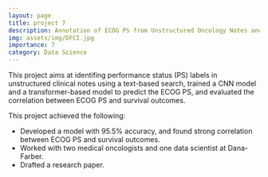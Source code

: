 ```yaml
---
layout: page
title: project 7
description: Annotation of ECOG PS from Unstructured Oncology Notes and Survivability Analysis
img: assets/img/DFCI.jpg
importance: 7
category: Data Science
---
```


This project aims at identifing performance status (PS) labels in unstructured clinical notes using a text-based search, trained a CNN model and a transformer-based model to predict the ECOG PS, and evaluated the correlation between ECOG PS and survival outcomes.

This project achieved the following:
<ul>
<li> Developed a model with 95.5% accuracy, and found strong correlation between ECOG PS and survival outcomes. </li>
<li> Worked with two medical oncologists and one data scientist at Dana-Farber. </li>
<li> Drafted a research paper. </li>
</ul>